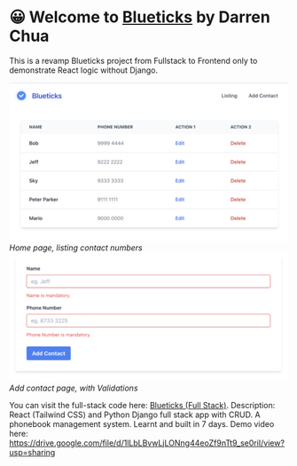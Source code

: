 # 😀 Welcome to [Blueticks](https://kanban-e5mn.onrender.com/) by Darren Chua

This is a revamp Blueticks project from Fullstack to Frontend only to demonstrate React logic without Django.

![Preview](public/MyImages/preview1.png)
*Home page, listing contact numbers*
![Preview](public/MyImages/preview2.png)
*Add contact page, with Validations*

You can visit the full-stack code here: [Blueticks (Full Stack)](https://github.com/DarrenJosiah/Blueticks). Description: React (Tailwind CSS) and Python Django full stack app with CRUD. A phonebook management system. Learnt and built in 7 days. Demo video here: https://drive.google.com/file/d/1lLbLBvwLjLONng44eoZf9nTt9_se0riI/view?usp=sharing